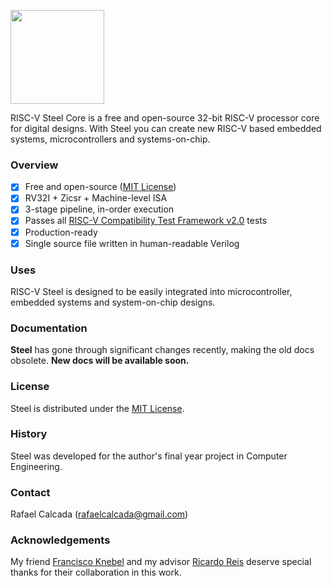 <p><img src="https://user-images.githubusercontent.com/22325319/203945687-53910363-5be9-46f9-96fc-c31c78419ccf.png" width="150"></p>

RISC-V Steel Core is a free and open-source 32-bit RISC-V processor core for digital designs. With Steel you can create new RISC-V based embedded systems, microcontrollers and systems-on-chip.

### Overview

- [x] Free and open-source ([MIT License](LICENSE))
- [x] RV32I + Zicsr + Machine-level ISA
- [x] 3-stage pipeline, in-order execution
- [x] Passes all [RISC-V Compatibility Test Framework v2.0](https://github.com/riscv-non-isa/riscv-arch-test) tests
- [x] Production-ready
- [x] Single source file written in human-readable Verilog

### Uses

RISC-V Steel is designed to be easily integrated into microcontroller, embedded systems and system-on-chip designs.

### Documentation

**Steel** has gone through significant changes recently, making the old docs obsolete. **New docs will be available soon.**

### License

Steel is distributed under the [MIT License](LICENSE).

### History

Steel was developed for the author's final year project in Computer Engineering. 

### Contact

Rafael Calcada (rafaelcalcada@gmail.com)

### Acknowledgements

My friend [Francisco Knebel](https://github.com/FranciscoKnebel) and my advisor [Ricardo Reis](https://www.linkedin.com/in/ricardo-reis-bab4575/) deserve special thanks for their collaboration in this work.
